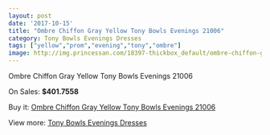 ```yaml
---
layout: post
date: '2017-10-15'
title: "Ombre Chiffon Gray Yellow Tony Bowls Evenings 21006"
category: Tony Bowls Evenings Dresses
tags: ["yellow","prom","evening","tony","ombre"]
image: http://img.princessan.com/18397-thickbox_default/ombre-chiffon-gray-yellow-tony-bowls-evenings-21006.jpg
---
```

Ombre Chiffon Gray Yellow Tony Bowls Evenings 21006

On Sales: **$401.7558**
<a href="https://www.princessan.com/en/tony-bowls-evenings-dresses/8468-ombre-chiffon-gray-yellow-tony-bowls-evenings-21006.html"><amp-img layout="responsive" width="600" height="600" src="//img.princessan.com/18397-thickbox_default/ombre-chiffon-gray-yellow-tony-bowls-evenings-21006.jpg" alt="Ombre Chiffon Gray Yellow Tony Bowls Evenings 21006 0" /></a>
<a href="https://www.princessan.com/en/tony-bowls-evenings-dresses/8468-ombre-chiffon-gray-yellow-tony-bowls-evenings-21006.html"><amp-img layout="responsive" width="600" height="600" src="//img.princessan.com/18398-thickbox_default/ombre-chiffon-gray-yellow-tony-bowls-evenings-21006.jpg" alt="Ombre Chiffon Gray Yellow Tony Bowls Evenings 21006 1" /></a>

Buy it: [Ombre Chiffon Gray Yellow Tony Bowls Evenings 21006](https://www.princessan.com/en/tony-bowls-evenings-dresses/8468-ombre-chiffon-gray-yellow-tony-bowls-evenings-21006.html "Ombre Chiffon Gray Yellow Tony Bowls Evenings 21006")

View more: [Tony Bowls Evenings Dresses](https://www.princessan.com/en/67-tony-bowls-evenings-dresses "Tony Bowls Evenings Dresses")